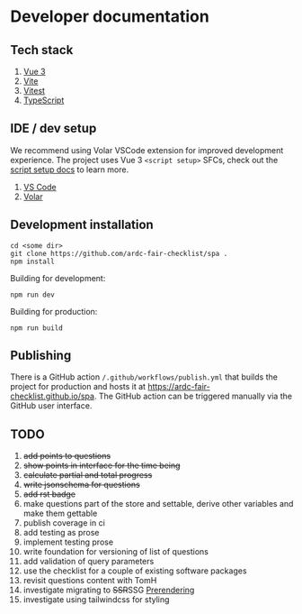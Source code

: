 # Developer documentation


## Tech stack

1. [Vue 3](https://vuejs.org/) 
1. [Vite](https://vitejs.dev/)
1. [Vitest](https://vitest.dev/)
1. [TypeScript](https://www.typescriptlang.org/)

## IDE / dev setup

We recommend using Volar VSCode extension for improved development experience. The project uses Vue 3 `<script setup>` SFCs, check out the [script setup docs](https://v3.vuejs.org/api/sfc-script-setup.html#sfc-script-setup) to learn more.

1. [VS Code](https://code.visualstudio.com/)
1. [Volar](https://marketplace.visualstudio.com/items?itemName=Vue.volar)

## Development installation

```shell
cd <some dir>
git clone https://github.com/ardc-fair-checklist/spa .
npm install
```

Building for development:

```shell
npm run dev
```

Building for production:

```shell
npm run build
```

## Publishing

There is a GitHub action `/.github/workflows/publish.yml` that builds the project for production and hosts it at https://ardc-fair-checklist.github.io/spa. The GitHub action can be triggered manually via the GitHub user interface.

## TODO

1. ~~add points to questions~~
1. ~~show points in interface for the time being~~
1. ~~calculate partial and total progress~~
1. ~~write jsonschema for questions~~
1. ~~add rst badge~~
1. make questions part of the store and settable, derive other variables and make them gettable
1. publish coverage in ci
1. add testing as prose
1. implement testing prose
1. write foundation for versioning of list of questions
1. add validation of query parameters
1. use the checklist for a couple of existing software packages
1. revisit questions content with TomH
1. investigate migrating to ~~SSR~~SSG [Prerendering](https://vite-plugin-ssr.com/)
1. investigate using tailwindcss for styling
